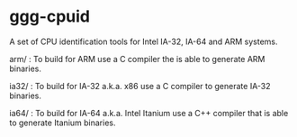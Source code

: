 ggg-cpuid
=========

A set of CPU identification tools for Intel IA-32, IA-64 and ARM systems.

arm/  : To build  for ARM use a C compiler the is able to generate ARM binaries.

ia32/ : To build for IA-32 a.k.a. x86 use a C compiler to generate IA-32 binaries.

ia64/ : To build for IA-64 a.k.a. Intel Itanium use a C++ compiler that is able to generate Itanium binaries.
